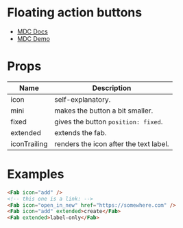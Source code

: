 # Floating action buttons
- [MDC Docs](https://material.io/develop/web/components/buttons/floating-action-buttons/)
- [MDC Demo](https://material-components.github.io/material-components-web-catalog/#/component/fab)

# Props
| Name | Description
| --- | ---
| icon | self-explanatory.
| mini | makes the button a bit smaller.
| fixed | gives the button `position: fixed`.
| extended | extends the fab.
| iconTrailing | renders the icon after the text label.

# Examples
```html
<Fab icon="add" />
<!-- this one is a link: -->
<Fab icon="open_in_new" href="https://somewhere.com" />
<Fab icon="add" extended>create</Fab>
<Fab extended>label-only</Fab>
```
